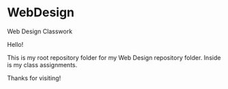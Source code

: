 # WebDesign
Web Design Classwork


Hello!

This is my root repository folder for my Web Design repository folder. 
Inside is my class assignments. 

Thanks for visiting!
